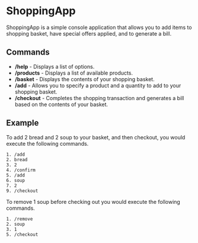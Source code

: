 # ShoppingApp
ShoppingApp is a simple console application that allows you to add items to shopping basket, have special offers applied, and to generate a bill.

## Commands

- **/help** - Displays a list of options.
- **/products** - Displays a list of available products.
- **/basket** - Displays the contents of your shopping basket.
- **/add** - Allows you to specify a product and a quantity to add to your shopping basket.
- **/checkout** - Completes the shopping transaction and generates a bill based on the contents of your basket.

## Example

To add 2 bread and 2 soup to your basket, and then checkout, you would execute the following commands.
```
1. /add
2. bread
3. 2
4. /confirm
5. /add
6. soup
7. 2
9. /checkout
```

To remove 1 soup before checking out you would execute the following commands.
```
1. /remove
2. soup
3. 1
5. /checkout
```
